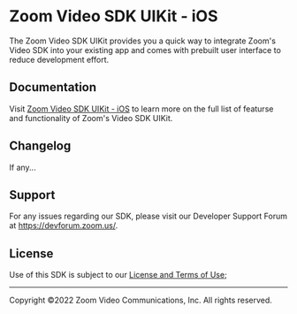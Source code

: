 # Zoom Video SDK UIKit - iOS

The Zoom Video SDK UIKit provides you a quick way to integrate Zoom's Video SDK into your existing app and comes with prebuilt user interface to reduce development effort.

## Documentation

Visit [Zoom Video SDK UIKit - iOS](https://marketplace.zoom.us/docs/sdk/video/ios) to learn more on the full list of featurse and functionality of Zoom's Video SDK UIKit.

## Changelog

If any...

## Support

For any issues regarding our SDK, please visit our Developer Support Forum at https://devforum.zoom.us/.

## License

Use of this SDK is subject to our [License and Terms of Use](https://explore.zoom.us/docs/en-us/video-sdk-terms.html);

---

Copyright ©2022 Zoom Video Communications, Inc. All rights reserved.
